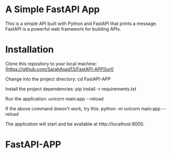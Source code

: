 # A Simple FastAPI App

This is a simple API built with Python and FastAPI that prints a message. FastAPI is a powerful web framework for building APIs.

# Installation 
Clone this repository to your local machine:
[https://github.com/SarahAsad13/FastAPI-APP](url)

Change into the project directory:
cd FastAPI-APP

Install the project dependencies:
pip install -r requirements.txt

Run the application:
uvicorn main:app --reload

If the above command doesn't work, try this:
python -m uvicorn main:app --reload

The application will start and be available at http://localhost:8000.

# FastAPI-APP

